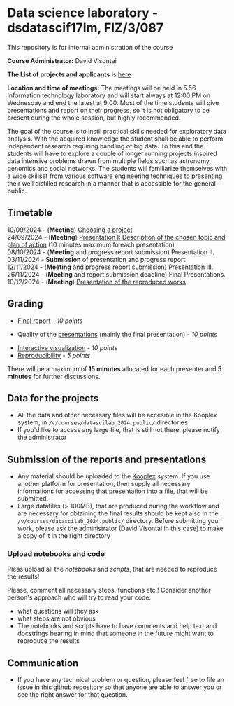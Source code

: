 # Data science laboratory - dsdatascif17lm, FIZ/3/087
  This repository is for internal administration of the course

**Course Administrator:** David Visontai

**The List of projects and applicants** is [here](ListOfProjects.md)
  
**Location and time of meetings:** The meetings will be held in 5.56 Information technology laboratory and will start always at 12:00 PM on Wednesday and end the latest at 9:00. Most of the time students will give presentations and report on their progress, so it is not obligatory to be present during the whole session, but highly recommended.
  
  The goal of the course is to instil practical skills needed for exploratory data analysis. With the acquired knowledge the student shall be able to perform independent research requiring handling of big data. To this end the students will have to explore a couple of longer running projects inspired data intensive problems drawn from multiple fields such as astronomy, genomics and social networks. The students will familiarize themselves with a wide skillset from various software engineering techniques to presenting their well distilled research in a manner that is accessible for the general public.  
  
## Timetable

10/09/2024 -  (**Meeting**) [ Choosing a project](ListOfProjects.md) <br>
24/09/2024 -  (**Meeting**) [ Presentation I: Description of the chosen topic and plan of action](1-FormatofPresentationsn.md) (10 minutes maximum fo each presentation) <br>
08/10/2024 -  (**Meeting** and progress report submission) Presentation II.<br> 
03/11/2024 -  **Submission** of presentation and progress report<br>
12/11/2024 -  (**Meeting** and progress report submission) Presentation III.<br>
26/11/2024 -  (**Meeting** and report submission deadline) Final Presentations. <br>
10/12/2024 - (**Meeting**) [Presentation of the reproduced works](4-ReproducedReport.md)
   
 
## Grading
 * [Final report](2-FormatofReports.md) - *10 points*
 - Quality of the [presentations](1-FormatofPresentations.md) (mainly the final presentation) - *10 points* 
 * [Interactive visualization](3-InteractiveVisualization.md) - *10 points*
 * [Reproducibility](4-ReproducedReport.md) - *5 points*


There will be a maximum of **15 minutes** allocated for each presenter and **5 minutes** for further discussions.


## Data for the projects
 
 * All the data and other necessary files will be accesible in the Kooplex system, in `/v/courses/datascilab_2024.public/` directories
 * If you'd like to access any large file, that is still not there, please notify the administrator
  
## Submission of the reports and presentations
  
 * Any material should be uploaded to the [Kooplex](https://k8plex-edu.elte.hu/) system. If you use another platform for presentation, then supply all necessary informations for accessing that presentation into a file, that will be submitted.
 * Large datafiles (> 100MB), that are produced during the workflow and are necessary for obtaining the final results should be kept also in the `/v/courses/datascilab_2024.public/` directory. Before submitting your work, please ask the administrator (David Visontai in this case) to make a copy of it in the right directory 

### Upload notebooks and code

Pleas upload all the *notebooks* and *scripts*, that are needed to reproduce the results!

Please, comment all necessary steps, functions etc.!
Consider another person's approach who will try to read your code:
* what questions will they ask
* what steps are not obvious 
* The notebooks and scripts have to have comments and help text and docstrings bearing in mind that someone in the future might want to reproduce the results

 
## Communication 
 * If you have any technical problem or question, please feel free to file an issue in this github repository so that anyone are able to answer you or see the right answer for that question.

